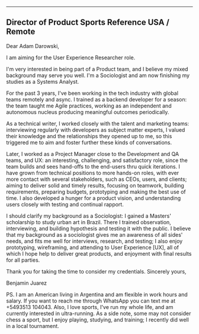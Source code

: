   ---------------------
  Director of Product
  Sports Reference
  USA / Remote
  ---------------------

Dear Adam Darowski,

I am aiming for the User Experience Researcher role.

I'm very interested in being part of a Product team, and I believe my
mixed background may serve you well. I'm a Sociologist and am now
finishing my studies as a Systems Analyst.

For the past 3 years, I've been working in the tech industry with global
teams remotely and async. I trained as a backend developer for a season:
the team taught me Agile practices, working as an independent and
autonomous nucleus producing meaningful outcomes periodically.

As a technical writer, I worked closely with the talent and marketing
teams: interviewing regularly with developers as subject matter experts,
I valued their knowledge and the relationships they opened up to me, so
this triggered me to aim and foster further these kinds of
conversations.

Later, I worked as a Project Manager close to the Development and QA
teams, and UX: an interesting, challenging, and satisfactory role, since
the team builds and sees hand-offs to the end-users thru quick
iterations. I have grown from technical positions to more hands-on
roles, with ever more contact with several stakeholders, such as CEOs,
users, and clients; aiming to deliver solid and timely results, focusing
on teamwork, building requirements, preparing budgets, prototyping and
making the best use of time. I also developed a hunger for a product
vision, and understanding users closely with testing and continual
rapport.

I should clarify my background as a Sociologist: I gained a Masters'
scholarship to study urban art in Brazil. There I trained observation,
interviewing, and building hypothesis and testing it with the public. I
believe that my background as a sociologist gives me an awareness of all
sides' needs, and fits me well for interviews, research, and testing; I
also enjoy prototyping, wireframing, and attending to User Experience
[UX], all of which I hope help to deliver great products, and
enjoyment with final results for all parties.

Thank you for taking the time to consider my credentials.
Sincerely yours,

Benjamin Juarez

PS. I am an American living in Argentina and am flexible in work hours
and salary. If you want to reach me through WhatsApp you can text me at
+5493513 104043. Also, I love sports, I've run my whole life, and am
currently interested in ultra-running. As a side note, some may not
consider chess a sport, but I enjoy playing, studying, and training; I
recently did well in a local tournament.
